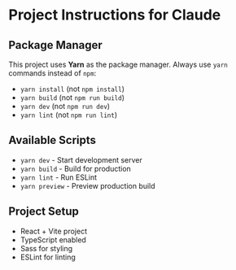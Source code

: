 # Project Instructions for Claude

## Package Manager

This project uses **Yarn** as the package manager. Always use `yarn` commands instead of `npm`:

- `yarn install` (not `npm install`)
- `yarn build` (not `npm run build`)
- `yarn dev` (not `npm run dev`)
- `yarn lint` (not `npm run lint`)

## Available Scripts

- `yarn dev` - Start development server
- `yarn build` - Build for production
- `yarn lint` - Run ESLint
- `yarn preview` - Preview production build

## Project Setup

- React + Vite project
- TypeScript enabled
- Sass for styling
- ESLint for linting
